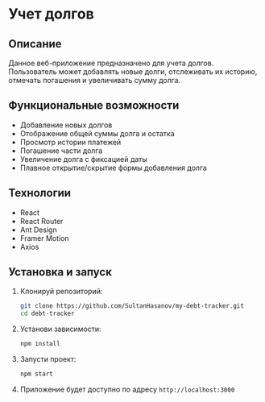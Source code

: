 # Учет долгов

## Описание

Данное веб-приложение предназначено для учета долгов. Пользователь может добавлять новые долги, отслеживать их историю, отмечать погашения и увеличивать сумму долга.

## Функциональные возможности
- Добавление новых долгов
- Отображение общей суммы долга и остатка
- Просмотр истории платежей
- Погашение части долга
- Увеличение долга с фиксацией даты
- Плавное открытие/скрытие формы добавления долга

## Технологии
- React
- React Router
- Ant Design
- Framer Motion
- Axios

## Установка и запуск

1. Клонируй репозиторий:
   ```sh
   git clone https://github.com/SultanHasanov/my-debt-tracker.git
   cd debt-tracker
   ```

2. Установи зависимости:
   ```sh
   npm install
   ```

3. Запусти проект:
   ```sh
   npm start
   ```

4. Приложение будет доступно по адресу `http://localhost:3000`



